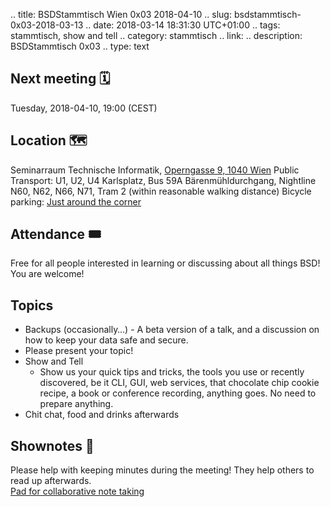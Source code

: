 .. title: BSDStammtisch Wien 0x03 2018-04-10
.. slug: bsdstammtisch-0x03-2018-03-13
.. date: 2018-03-14 18:31:30 UTC+01:00
.. tags: stammtisch, show and tell
.. category: stammtisch
.. link: 
.. description: BSDStammtisch 0x03
.. type: text


## Next meeting 🗓
Tuesday, 2018-04-10, 19:00 (CEST)


## Location 🗺
Seminarraum Technische Informatik, [Operngasse 9, 1040 Wien](https://www.openstreetmap.org/node/419270986#map=18/48.19964/16.36698&layers=C) Public Transport: U1, U2, U4 Karlsplatz, Bus 59A Bärenmühldurchgang, Nightline N60, N62, N66, N71, Tram 2 (within reasonable walking distance) Bicycle parking: [Just around the corner](https://www.openstreetmap.org/node/419270986#map=18/48.19964/16.36698&layers=C)


## Attendance 🎟
Free for all people interested in learning or discussing about all things BSD! You are welcome!


## Topics 
- Backups (occasionally…) - A beta version of a talk, and a discussion on how to keep your data safe and secure.
- Please present your topic!
- Show and Tell
	- Show us your quick tips and tricks, the tools you use or recently discovered, be it CLI, GUI, web services, that chocolate chip cookie recipe, a book or conference recording, anything goes. No need to prepare anything.
- Chit chat, food and drinks afterwards


## Shownotes 📝
Please help with keeping minutes during the meeting! They help others to read up afterwards.  
[Pad for collaborative note taking](https://pads.c3w.at/code/#/1/edit/JDPmR8rDUVAgQvj2NSwjCA/7CqkmvfNCVMIwZqe2OwJNDL4/)
